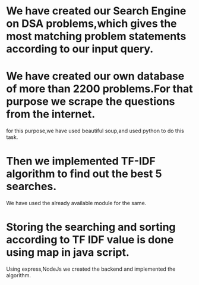 # We have created our Search Engine on DSA problems,which gives the most matching problem statements according to our input query.
# We have created our own database of more than 2200 problems.For that purpose we scrape the questions from the internet.
for this purpose,we have used beautiful soup,and used python to do this task. 
# Then we implemented TF-IDF algorithm to find out the best 5 searches.
We have used the already available module for the same.
# Storing the searching and sorting according to TF IDF value is done using map in java script.
Using express,NodeJs we created the backend and implemented the algorithm.
